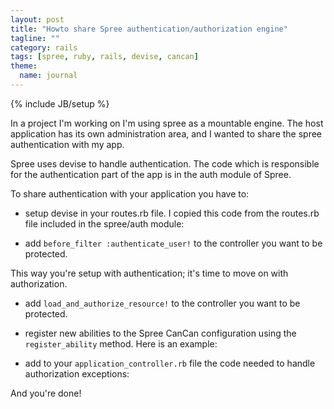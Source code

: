 ```yaml
---
layout: post
title: "Howto share Spree authentication/authorization engine"
tagline: ""
category: rails
tags: [spree, ruby, rails, devise, cancan]
theme:
  name: journal
---
```

{% include JB/setup %}

In a project I'm working on I'm using spree as a mountable engine. The
host application has its own administration area, and I wanted to share
the spree authentication with my app.

Spree uses devise to handle authentication. The code which is
responsible for the authentication part of the app is in the auth module
of Spree.

To share authentication with your application you have to:

* setup devise in your routes.rb file. I copied this code from the
  routes.rb file included in the spree/auth module:

<script src="https://gist.github.com/1956909.js"> </script>

* add `before_filter :authenticate_user!` to the controller you want to
  be protected.

This way you're setup with authentication; it's time to move on with
authorization.

* add `load_and_authorize_resource!` to the controller you want to be protected.

* register new abilities to the Spree CanCan configuration using the
  `register_ability` method. Here is an example:

<script src="https://gist.github.com/1957141.js"> </script>

* add to your `application_controller.rb` file the code needed to handle
  authorization exceptions:

<script src="https://gist.github.com/1957179.js"> </script>

And you're done!
